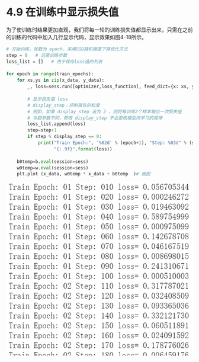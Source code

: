 # 4.9 在训练中显示损失值

为了使训练时结果更加直观，我们将每一轮的训练损失值都显示出来，只需在之前的训练的代码中加入几行显示代码，显示效果如图4-18所示。

```python
# 开始训练，轮数为 epoch，采用SGD随机梯度下降优化方法
step = 0   # 记录训练步数
loss_list = []   # 用于保存loss值的列表

for epoch in range(train_epochs):
    for xs,ys in zip(x_data, y_data):
        _, loss=sess.run([optimizer,loss_function], feed_dict={x: xs, y: ys}) 
        
        # 显示损失值 loss
        # display_step：控制报告的粒度
        # 例如，如果 display_step 设为 2 ，则将每训练2个样本输出一次损失值
        # 与超参数不同，修改 display_step 不会更改模型所学习的规律
        loss_list.append(loss)
        step=step+1
        if step % display_step == 0:
            print("Train Epoch:", '%02d' % (epoch+1), "Step: %03d" % (step),"loss=", \
                  "{:.9f}".format(loss))
        
    b0temp=b.eval(session=sess)
    w0temp=w.eval(session=sess)
    plt.plot (x_data, w0temp * x_data + b0temp  )# 画图
```

![&#x56FE; 4-18](../.gitbook/assets/tu-pian-2%20%284%29.png)

